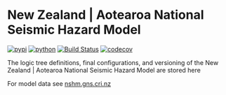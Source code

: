 # New Zealand | Aotearoa National Seismic Hazard Model

[![pypi](https://img.shields.io/pypi/v/nzshm-model.svg)](https://pypi.org/project/nzshm-model/)
[![python](https://img.shields.io/pypi/pyversions/nzshm-model.svg)](https://pypi.org/project/nzshm-model/)
[![Build Status](https://github.com/GNS-Science/nzshm-model/actions/workflows/dev.yml/badge.svg)](https://github.com/GNS-Science/nzshm-model/actions/workflows/dev.yml)
[![codecov](https://codecov.io/gh/GNS-Science/nzshm-model/branch/main/graphs/badge.svg)](https://codecov.io/github/GNS-Science/nzshm-model)

The logic tree definitions, final configurations, and versioning of the New Zealand | Aotearoa National Seismic Hazard Model are stored here

For model data see [nshm.gns.cri.nz](https://nshm.gns.cri.nz)
